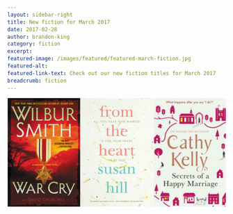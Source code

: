 ```yaml
---
layout: sidebar-right
title: New fiction for March 2017
date: 2017-02-28
author: brandon-king
category: fiction
excerpt:
featured-image: /images/featured/featured-march-fiction.jpg
featured-alt:
featured-link-text: Check out our new fiction titles for March 2017
breadcrumb: fiction
---
```


![](/images/featured/featured-march-fiction.jpg)
